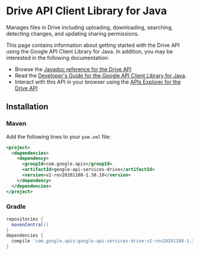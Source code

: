 # Drive API Client Library for Java

Manages files in Drive including uploading, downloading, searching, detecting changes, and updating sharing permissions.

This page contains information about getting started with the Drive API
using the Google API Client Library for Java. In addition, you may be interested
in the following documentation:

* Browse the [Javadoc reference for the Drive API][javadoc]
* Read the [Developer's Guide for the Google API Client Library for Java][google-api-client].
* Interact with this API in your browser using the [APIs Explorer for the Drive API][api-explorer]

## Installation

### Maven

Add the following lines to your `pom.xml` file:

```xml
<project>
  <dependencies>
    <dependency>
      <groupId>com.google.apis</groupId>
      <artifactId>google-api-services-drive</artifactId>
      <version>v2-rev20201108-1.30.10</version>
    </dependency>
  </dependencies>
</project>
```

### Gradle

```gradle
repositories {
  mavenCentral()
}
dependencies {
  compile 'com.google.apis:google-api-services-drive:v2-rev20201108-1.30.10'
}
```

[javadoc]: https://googleapis.dev/java/google-api-services-drive/latest/index.html
[google-api-client]: https://github.com/googleapis/google-api-java-client/
[api-explorer]: https://developers.google.com/apis-explorer/#p/drive/v1/
